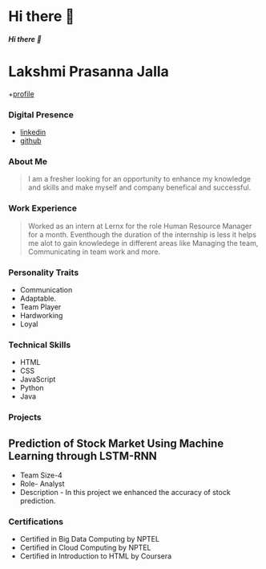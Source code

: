 # Hi there 👋
##### Hi there 👋
>
Lakshmi Prasanna Jalla
=========
+[profile](https://C:\Users\laksh\Downloads\profile.jpg)
### Digital Presence

+ [linkedin](https://www.linkedin.com/in/jalla-lakshmi-prasanna/)
+ [github](https://github.com/lakshmiprasannajalla/lakshmiprasannajalla/edit/main/README.md)
### About Me
> I am a fresher looking for an opportunity to enhance my knowledge and skills and make myself and company benefical and successful.
> 
### Work Experience
> Worked as an intern at Lernx for the role Human Resource Manager for a month.
> Eventhough the duration of the internship is less it helps me alot to gain knowledege in different areas like Managing the team, Communicating in team work and more.

### Personality Traits
- Communication
- Adaptable.
- Team Player
- Hardworking
- Loyal
### Technical Skills
- HTML
- CSS
- JavaScript
- Python
- Java
### Projects
## Prediction of Stock Market Using Machine Learning through LSTM-RNN
+ Team Size-4
+ Role- Analyst
+ Description - In this project we enhanced the accuracy of stock prediction.

### Certifications
- Certified in Big Data Computing by NPTEL
- Certified in Cloud Computing by NPTEL
- Certified in Introduction to HTML by Coursera



<!--
**lakshmiprasannajalla/lakshmiprasannajalla** is a ✨ _special_ ✨ repository because its `README.md` (this file) appears on your GitHub profile.

Here are some ideas to get you started:

- 🔭 I’m currently working on ...
- 🌱 I’m currently learning ...
- 👯 I’m looking to collaborate on ...
- 🤔 I’m looking for help with ...
- 💬 Ask me about ...
- 📫 How to reach me: ...
- 😄 Pronouns: ...
- ⚡ Fun fact: ...
-->
